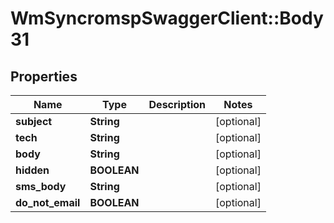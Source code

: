 # WmSyncromspSwaggerClient::Body31

## Properties
Name | Type | Description | Notes
------------ | ------------- | ------------- | -------------
**subject** | **String** |  | [optional] 
**tech** | **String** |  | [optional] 
**body** | **String** |  | [optional] 
**hidden** | **BOOLEAN** |  | [optional] 
**sms_body** | **String** |  | [optional] 
**do_not_email** | **BOOLEAN** |  | [optional] 

